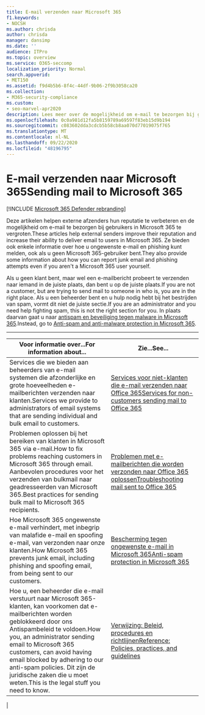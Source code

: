 ```yaml
---
title: E-mail verzenden naar Microsoft 365
f1.keywords:
- NOCSH
ms.author: chrisda
author: chrisda
manager: dansimp
ms.date: ''
audience: ITPro
ms.topic: overview
ms.service: O365-seccomp
localization_priority: Normal
search.appverid:
- MET150
ms.assetid: f9d4b5b6-8f4c-44df-9b06-2f9b3058ca20
ms.collection:
- M365-security-compliance
ms.custom:
- seo-marvel-apr2020
description: Lees meer over de mogelijkheid om e-mail te bezorgen bij gebruikers in Microsoft 365 via een externe afzender. Ook leert u hoe u ongewenste e-mail meldt & phishingberichten als een externe gebruiker.
ms.openlocfilehash: 0c0a981d12fa5b8159789a69597f83eb15d9b194
ms.sourcegitcommit: c083602dda3cdcb5b58cb8aa070d77019075f765
ms.translationtype: MT
ms.contentlocale: nl-NL
ms.lasthandoff: 09/22/2020
ms.locfileid: "48196795"
---
```

# <a name="sending-mail-to-microsoft-365"></a><span data-ttu-id="ef164-104">E-mail verzenden naar Microsoft 365</span><span class="sxs-lookup"><span data-stu-id="ef164-104">Sending mail to Microsoft 365</span></span>

[!INCLUDE [Microsoft 365 Defender rebranding](../includes/microsoft-defender-for-office.md)]


<span data-ttu-id="ef164-105">Deze artikelen helpen externe afzenders hun reputatie te verbeteren en de mogelijkheid om e-mail te bezorgen bij gebruikers in Microsoft 365 te vergroten.</span><span class="sxs-lookup"><span data-stu-id="ef164-105">These articles help external senders improve their reputation and increase their ability to deliver email to users in Microsoft 365.</span></span> <span data-ttu-id="ef164-106">Ze bieden ook enkele informatie over hoe u ongewenste e-mail en phishing kunt melden, ook als u geen Microsoft 365-gebruiker bent.</span><span class="sxs-lookup"><span data-stu-id="ef164-106">They also provide some information about how you can report junk email and phishing attempts even if you aren't a Microsoft 365 user yourself.</span></span>

<span data-ttu-id="ef164-107">Als u geen klant bent, maar wel een e-mailbericht probeert te verzenden naar iemand in de juiste plaats, dan bent u op de juiste plaats.</span><span class="sxs-lookup"><span data-stu-id="ef164-107">If you are not a customer, but are trying to send mail to someone in who is, you are in the right place.</span></span> <span data-ttu-id="ef164-108">Als u een beheerder bent en u hulp nodig hebt bij het bestrijden van spam, vormt dit niet de juiste sectie.</span><span class="sxs-lookup"><span data-stu-id="ef164-108">If you are an administrator and you need help fighting spam, this is not the right section for you.</span></span> <span data-ttu-id="ef164-109">In plaats daarvan gaat u naar [antispam en beveiliging tegen malware in Microsoft 365](anti-spam-and-anti-malware-protection.md).</span><span class="sxs-lookup"><span data-stu-id="ef164-109">Instead, go to [Anti-spam and anti-malware protection in Microsoft 365](anti-spam-and-anti-malware-protection.md).</span></span>

****

|<span data-ttu-id="ef164-110">Voor informatie over...</span><span class="sxs-lookup"><span data-stu-id="ef164-110">For information about...</span></span>|<span data-ttu-id="ef164-111">Zie...</span><span class="sxs-lookup"><span data-stu-id="ef164-111">See...</span></span>|
|---|---|
|<span data-ttu-id="ef164-112">Services die we bieden aan beheerders van e-mail systemen die afzonderlijke en grote hoeveelheden e-mailberichten verzenden naar klanten.</span><span class="sxs-lookup"><span data-stu-id="ef164-112">Services we provide to administrators of email systems that are sending individual and bulk email to customers.</span></span>|[<span data-ttu-id="ef164-113">Services voor niet-klanten die e-mail verzenden naar Office 365</span><span class="sxs-lookup"><span data-stu-id="ef164-113">Services for non-customers sending mail to Office 365</span></span>](services-for-non-customers.md)|
|<span data-ttu-id="ef164-114">Problemen oplossen bij het bereiken van klanten in Microsoft 365 via e-mail.</span><span class="sxs-lookup"><span data-stu-id="ef164-114">How to fix problems reaching customers in Microsoft 365 through email.</span></span> <span data-ttu-id="ef164-115">Aanbevolen procedures voor het verzenden van bulkmail naar geadresseerden van Microsoft 365.</span><span class="sxs-lookup"><span data-stu-id="ef164-115">Best practices for sending bulk mail to Microsoft 365 recipients.</span></span>|[<span data-ttu-id="ef164-116">Problemen met e-mailberichten die worden verzonden naar Office 365 oplossen</span><span class="sxs-lookup"><span data-stu-id="ef164-116">Troubleshooting mail sent to Office 365</span></span>](troubleshooting-mail-sent-to-office-365.md)|
|<span data-ttu-id="ef164-117">Hoe Microsoft 365 ongewenste e-mail verhindert, met inbegrip van malafide e-mail en spoofing e-mail, van verzonden naar onze klanten.</span><span class="sxs-lookup"><span data-stu-id="ef164-117">How Microsoft 365 prevents junk email, including phishing and spoofing email, from being sent to our customers.</span></span>|[<span data-ttu-id="ef164-118">Bescherming tegen ongewenste e-mail in Microsoft 365</span><span class="sxs-lookup"><span data-stu-id="ef164-118">Anti-spam protection in Microsoft 365</span></span>](anti-spam-protection.md)|
|<span data-ttu-id="ef164-119">Hoe u, een beheerder die e-mail verstuurt naar Microsoft 365-klanten, kan voorkomen dat e-mailberichten worden geblokkeerd door ons Antispambeleid te voldoen.</span><span class="sxs-lookup"><span data-stu-id="ef164-119">How you, an administrator sending email to Microsoft 365 customers, can avoid having email blocked by adhering to our anti-spam policies.</span></span> <span data-ttu-id="ef164-120">Dit zijn de juridische zaken die u moet weten.</span><span class="sxs-lookup"><span data-stu-id="ef164-120">This is the legal stuff you need to know.</span></span>|[<span data-ttu-id="ef164-121">Verwijzing: Beleid, procedures en richtlijnen</span><span class="sxs-lookup"><span data-stu-id="ef164-121">Reference: Policies, practices, and guidelines</span></span>](reference-policies-practices-and-guidelines.md)|
|
